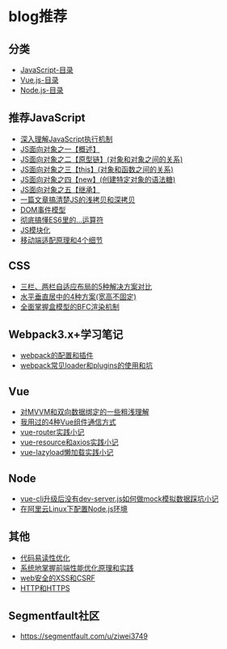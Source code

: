 # blog推荐

## 分类
- [JavaScript-目录](JavaScript/directory.md)
- [Vue.js-目录](vue/directory.md)
- [Node.js-目录](node/directory.md)

## 推荐JavaScript

- [深入理解JavaScript执行机制](JavaScript/深入理解JS执行机制.md)
- [JS面向对象之一【概述】](JavaScript/JS面向对象之一【概述】.md)
- [JS面向对象之二【原型链】(对象和对象之间的关系)](JavaScript/JS面向对象之二【原型链】(对象和对象之间的关系).md)
- [JS面向对象之三【this】(对象和函数之间的关系)](JavaScript/JS面向对象之三【this】(对象和函数之间的关系).md)
- [JS面向对象之四【new】(创建特定对象的语法糖)](JavaScript/JS面向对象之四【new】(创建特定对象的语法糖).md)
- [JS面向对象之五【继承】](JavaScript/JS面向对象之五【继承】.md)
- [一篇文章搞清楚JS的浅拷贝和深拷贝](JavaScript/一篇文章彻底搞清JS的浅拷贝and深拷贝.md)
- [DOM事件模型](JavaScript/DOM事件模型.md)
- [彻底搞懂ES6里的...运算符](JavaScript/彻底搞懂ES6里的...运算符.md)
- [JS模块化](JavaScript/JS模块化.md)
- [移动端适配原理和4个细节](other/移动端适配.md)



## CSS

- [三栏、两栏自适应布局的5种解决方案对比](CSS/页面布局.md)
- [水平垂直居中的4种方案(宽高不固定)](CSS/水平垂直居中的4种方案(宽高不固定).md)
- [全面掌握盒模型的BFC渲染机制](CSS/全面掌握盒模型的BFC渲染机制.md)

## Webpack3.x+学习笔记

- [webpack的配置和插件](webpack/webpack的配置和插件.md)
- [webpack常见loader和plugins的使用和坑](webpack/webpack常见loader和plugins使用和坑.md)

## Vue

- [对MVVM和双向数据绑定的一些粗浅理解](vue/对MVVM和双向数据绑定的一些粗浅理解.md)
- [我用过的4种Vue组件通信方式](vue/我用过的4种Vue组件通信方式.md)
- [vue-router实践小记](vue/vue-router实践记录.md)
- [vue-resource和axios实践小记](vue/vue-resource实践记录.md)
- [vue-lazyload懒加载实践小记](vue/vue-lazyload懒加载实践小记.md)

## Node

- [vue-cli升级后没有dev-server.js如何做mock模拟数据踩坑小记](node/vue-cli升级后没有dev-server.js如何做mock模拟数据踩坑记录.md)
- [在阿里云Linux下配置Node.js环境](node/在阿里云Linux下配置Node.js环境.md)

## 其他
- [代码易读性优化](JavaScript/代码优化.md)
- [系统地掌握前端性能优化原理和实践](other/系统地掌握前端性能优化原理和实践.md)
- [web安全的XSS和CSRF](other/web安全的XSS和CSRF.md)
- [HTTP和HTTPS](other/HTTP和HTTPS.md)


## Segmentfault社区 

- https://segmentfault.com/u/ziwei3749



